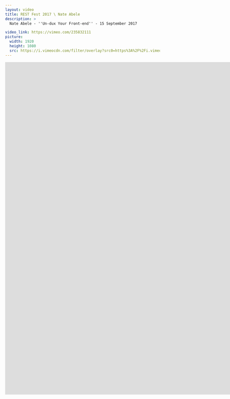 ```yaml
---
layout: video
title: REST Fest 2017 \ Nate Abele
description: >
  Nate Abele - ''Un-dux Your Front-end'' - 15 September 2017

video_link: https://vimeo.com/235832111
picture:
  width: 1920
  height: 1080
  src: https://i.vimeocdn.com/filter/overlay?src0=https%3A%2F%2Fi.vimeocdn.com%2Fvideo%2F659925887_1920x1080.jpg&src1=http%3A%2F%2Ff.vimeocdn.com%2Fp%2Fimages%2Fcrawler_play.png
---
```

<iframe src="https://player.vimeo.com/video/235832111?title=0&byline=0&portrait=0&badge=0&autopause=0&player_id=0" width="1920" height="1080" frameborder="0" title="REST Fest 2017 \ Nate Abele" webkitallowfullscreen mozallowfullscreen allowfullscreen></iframe>